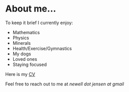 # About me...

To keep it brief I currently enjoy:

- Mathematics
- Physics
- Minerals
- Health/Exercise/Gymnastics
- My dogs
- Loved ones
- Staying focused

Here is my [CV](newell_cv.pdf)

Feel free to reach out to me at _newell dot jensen at gmail_
